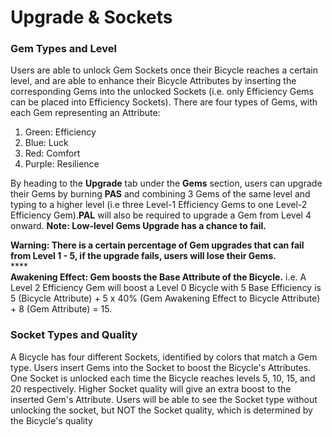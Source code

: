 # Upgrade & Sockets

### Gem Types and Level <a href="#gem-types-and-level" id="gem-types-and-level"></a>

Users are able to unlock Gem Sockets once their Bicycle reaches a certain level, and are able to enhance their Bicycle Attributes by inserting the corresponding Gems into the unlocked Sockets (i.e. only Efficiency Gems can be placed into Efficiency Sockets). There are four types of Gems, with each Gem representing an Attribute:

1. Green: Efficiency
2. Blue: Luck
3. Red: Comfort
4. Purple: Resilience

By heading to the **Upgrade** tab under the **Gems** section, users can upgrade their Gems by burning **PAS** and combining 3 Gems of the same level and typing to a higher level (i.e three Level-1 Efficiency Gems to one Level-2 Efficiency Gem).**PAL** will also be required to upgrade a Gem from Level 4 onward. **Note: Low-level Gems Upgrade has a chance to fail.**

**Warning: There is a certain percentage of Gem upgrades that can fail from Level 1 - 5, if the upgrade fails, users will lose their Gems.**\
****\
**Awakening Effect: Gem boosts the Base Attribute of the Bicycle.** i.e. A Level 2 Efficiency Gem will boost a Level 0 Bicycle with 5 Base Efficiency is 5 (Bicycle Attribute) + 5 x 40% (Gem Awakening Effect to Bicycle Attribute) + 8 (Gem Attribute) = 15.

### Socket Types and Quality <a href="#socket-types-and-quality" id="socket-types-and-quality"></a>

A Bicycle has four different Sockets, identified by colors that match a Gem type. Users insert Gems into the Socket to boost the Bicycle's Attributes. One Socket is unlocked each time the Bicycle reaches levels 5, 10, 15, and 20 respectively. Higher Socket quality will give an extra boost to the inserted Gem's Attribute. Users will be able to see the Socket type without unlocking the socket, but NOT the Socket quality, which is determined by the Bicycle's quality
